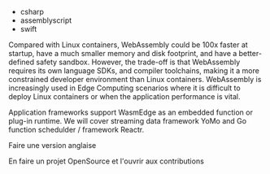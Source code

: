 

- csharp
- assemblyscript
- swift

Compared with Linux containers, WebAssembly could be 100x faster at startup, have a much smaller memory and disk footprint, and have a better-defined safety sandbox. However, the trade-off is that WebAssembly requires its own language SDKs, and compiler toolchains, making it a more constrained developer environment than Linux containers. WebAssembly is increasingly used in Edge Computing scenarios where it is difficult to deploy Linux containers or when the application performance is vital.


Application frameworks support WasmEdge as an embedded function or plug-in runtime. We will cover streaming data framework YoMo and Go function schedulder / framework Reactr.


Faire une version anglaise

En faire un projet OpenSource et l'ouvrir aux contributions
